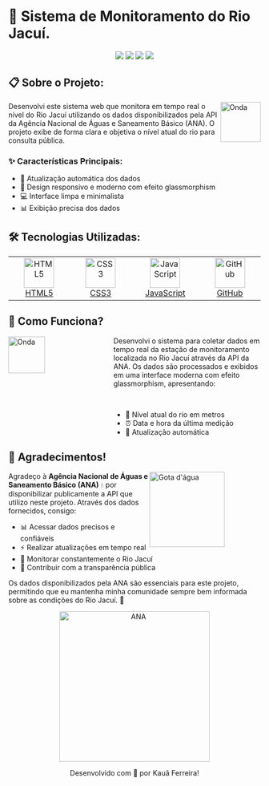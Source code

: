 # 🌊 Sistema de Monitoramento do Rio Jacuí.

<div align="center">
  <p>
    <img src="https://img.shields.io/badge/Status-Ativo-4CAF50?style=for-the-badge&logo=checkmarx&logoColor=white"/>
    <img src="https://img.shields.io/badge/Licença-MIT-2196F3?style=for-the-badge&logo=bookstack&logoColor=white"/>
    <img src="https://img.shields.io/badge/Versão-2.0-FF9800?style=for-the-badge&logo=git&logoColor=white"/>
    <img src="https://img.shields.io/badge/Updates-Automáticos-c542f5?style=for-the-badge&logo=clockify&logoColor=white"/>
  </p>
</div>



## 📋 Sobre o Projeto:

<img align="right" src="https://png.pngtree.com/png-vector/20220611/ourmid/pngtree-ocean-wave-symbol-sea-water-png-image_4962256.png" width="80" alt="Onda">

Desenvolvi este sistema web que monitora em tempo real o nível do Rio Jacuí utilizando os dados disponibilizados pela API da Agência Nacional de Águas e Saneamento Básico (ANA). O projeto exibe de forma clara e objetiva o nível atual do rio para consulta pública.

### ✨ Características Principais:

- 🔄 Atualização automática dos dados
- 📱 Design responsivo e moderno com efeito glassmorphism
- 💻 Interface limpa e minimalista
- 📊 Exibição precisa dos dados


## 🛠️ Tecnologias Utilizadas:

<table align="center">
  <tr>
    <td align="center" width="180">
      <a href="https://html.spec.whatwg.org/">
        <img src="https://skillicons.dev/icons?i=html" alt="HTML5" width="60" height="60">
        <br>HTML5
      </a>
    </td>
    <td align="center" width="180">
      <a href="https://www.w3.org/Style/CSS/">
        <img src="https://skillicons.dev/icons?i=css" alt="CSS3" width="60" height="60">
        <br>CSS3
      </a>
    </td>
    <td align="center" width="180">
      <a href="https://developer.mozilla.org/pt-BR/docs/Web/JavaScript">
        <img src="https://skillicons.dev/icons?i=js" alt="JavaScript" width="60" height="60">
        <br>JavaScript
      </a>
    </td>
    <td align="center" width="180">
      <a href="https://github.com/">
        <img src="https://skillicons.dev/icons?i=github" alt="GitHub" width="60" height="60">
        <br>GitHub
      </a>
    </td>
  </tr>
</table>





## 🚀 Como Funciona?

<img align="left" src="https://cdn-icons-png.flaticon.com/512/616/616711.png" width="73" alt="Onda">

<div style="margin-left: 15em;">
Desenvolvi o sistema para coletar dados em tempo real da estação de monitoramento localizada no Rio Jacuí através da API da ANA. Os dados são processados e exibidos em uma interface moderna com efeito glassmorphism, apresentando:

&nbsp;
- 📏 Nível atual do rio em metros
- ⏰ Data e hora da última medição  
- 🔄 Atualização automática
</div>

## 🙏 Agradecimentos!

<div align="left">

<img align="right" src="https://cdn-icons-png.flaticon.com/512/3442/3442663.png" width="150" alt="Gota d'água" style="margin-right: 5.13em;">

Agradeço à **Agência Nacional de Águas e Saneamento Básico (ANA)** 💧 por disponibilizar publicamente a API que utilizo neste projeto. Através dos dados fornecidos, consigo:

- 📊 Acessar dados precisos e confiáveis
- ⚡ Realizar atualizações em tempo real
- 🌊 Monitorar constantemente o Rio Jacuí
- 🤝 Contribuir com a transparência pública

Os dados disponibilizados pela ANA são essenciais para este projeto, permitindo que eu mantenha minha comunidade sempre bem informada sobre as condições do Rio Jacuí. 🌟
<p align="center">
  <a href="https://www.gov.br/ana/pt-br">
    <img src="https://upload.wikimedia.org/wikipedia/commons/b/b1/Logotipo_ANA_-_Agência_Nacional_de_Águas_e_Saneamento_Básico.png" alt="ANA" width="300">
  </a>
</p>


<p align="center">
  Desenvolvido com 💙 por Kauã Ferreira!
</p>

</div>
